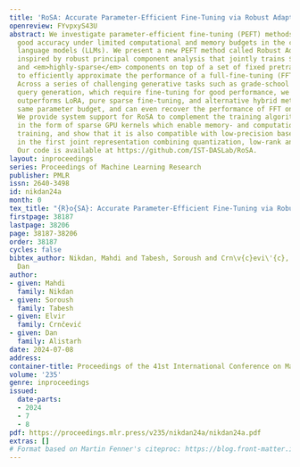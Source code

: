 ```yaml
---
title: 'RoSA: Accurate Parameter-Efficient Fine-Tuning via Robust Adaptation'
openreview: FYvpxyS43U
abstract: We investigate parameter-efficient fine-tuning (PEFT) methods that can provide
  good accuracy under limited computational and memory budgets in the context of large
  language models (LLMs). We present a new PEFT method called Robust Adaptation (RoSA)
  inspired by robust principal component analysis that jointly trains $\textit{low-rank}$
  and <em>highly-sparse</em> components on top of a set of fixed pretrained weights
  to efficiently approximate the performance of a full-fine-tuning (FFT) solution.
  Across a series of challenging generative tasks such as grade-school math and SQL
  query generation, which require fine-tuning for good performance, we show that RoSA
  outperforms LoRA, pure sparse fine-tuning, and alternative hybrid methods at the
  same parameter budget, and can even recover the performance of FFT on some tasks.
  We provide system support for RoSA to complement the training algorithm, specifically
  in the form of sparse GPU kernels which enable memory- and computationally-efficient
  training, and show that it is also compatible with low-precision base weights, resulting
  in the first joint representation combining quantization, low-rank and sparse approximations.
  Our code is available at https://github.com/IST-DASLab/RoSA.
layout: inproceedings
series: Proceedings of Machine Learning Research
publisher: PMLR
issn: 2640-3498
id: nikdan24a
month: 0
tex_title: "{R}o{SA}: Accurate Parameter-Efficient Fine-Tuning via Robust Adaptation"
firstpage: 38187
lastpage: 38206
page: 38187-38206
order: 38187
cycles: false
bibtex_author: Nikdan, Mahdi and Tabesh, Soroush and Crn\v{c}evi\'{c}, Elvir and Alistarh,
  Dan
author:
- given: Mahdi
  family: Nikdan
- given: Soroush
  family: Tabesh
- given: Elvir
  family: Crnčević
- given: Dan
  family: Alistarh
date: 2024-07-08
address:
container-title: Proceedings of the 41st International Conference on Machine Learning
volume: '235'
genre: inproceedings
issued:
  date-parts:
  - 2024
  - 7
  - 8
pdf: https://proceedings.mlr.press/v235/nikdan24a/nikdan24a.pdf
extras: []
# Format based on Martin Fenner's citeproc: https://blog.front-matter.io/posts/citeproc-yaml-for-bibliographies/
---
```

